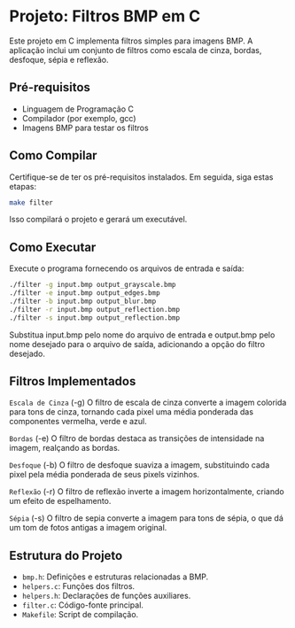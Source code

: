 # Projeto: Filtros BMP em C

Este projeto em C implementa filtros simples para imagens BMP. A aplicação inclui um conjunto de filtros como escala de cinza, bordas, desfoque, sépia e reflexão.

## Pré-requisitos

- Linguagem de Programação C
- Compilador (por exemplo, gcc)
- Imagens BMP para testar os filtros

## Como Compilar

Certifique-se de ter os pré-requisitos instalados. Em seguida, siga estas etapas:

```bash
make filter
```
Isso compilará o projeto e gerará um executável.

## Como Executar

Execute o programa fornecendo os arquivos de entrada e saída:

```bash
./filter -g input.bmp output_grayscale.bmp 
./filter -e input.bmp output_edges.bmp
./filter -b input.bmp output_blur.bmp
./filter -r input.bmp output_reflection.bmp
./filter -s input.bmp output_reflection.bmp
```
Substitua input.bmp pelo nome do arquivo de entrada e output.bmp pelo nome desejado para o arquivo de saída, adicionando a opção do filtro desejado.

## Filtros Implementados
`Escala de Cinza` (-g)
O filtro de escala de cinza converte a imagem colorida para tons de cinza, tornando cada pixel uma média ponderada das componentes vermelha, verde e azul.

`Bordas` (-e)
O filtro de bordas destaca as transições de intensidade na imagem, realçando as bordas.

`Desfoque` (-b)
O filtro de desfoque suaviza a imagem, substituindo cada pixel pela média ponderada de seus pixels vizinhos.

`Reflexão` (-r)
O filtro de reflexão inverte a imagem horizontalmente, criando um efeito de espelhamento.

`Sépia` (-s)
O filtro de sepia converte a imagem para tons de sépia, o que dá um tom de fotos antigas a imagem original.

## Estrutura do Projeto

- `bmp.h`: Definições e estruturas relacionadas a BMP.  
- `helpers.c`: Funções dos filtros.  
- `helpers.h`: Declarações de funções auxiliares.  
- `filter.c`: Código-fonte principal.  
- `Makefile`: Script de compilação.  
